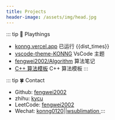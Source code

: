 ```yaml
---
title: Projects
header-image: /assets/img/head.jpg
---
```


::: tip  🌴 Playthings
<!-- > [dribbble profile](https://dribbble.com/fengwei2002) -->
- [konng.vercel.app](https://konng.vercel.app) 已运行 {{dist_times}}  
- [vscode-theme-KONNG](https://marketplace.visualstudio.com/items?itemName=OvO.konng)  VsCode 主题 
- [fengwei2002/Algorithm](https://github.com/fengwei2002/Algorithm) 算法笔记
- [C++ 算法模板](https://www.notion.so/fengwei2002/include-algorithm-2ed2f53326b049b8945f6119c83874be) C++ 算法模板
:::

::: tip 🍀 Contact 
- Github: [fengwei2002](https://github.com/fengwei2002)  
- zhihu: [kycu](https://www.zhihu.com/people/kwmwmwnw)  
- LeetCode: [fengwei2002](https://leetcode-cn.com/u/kycu/)  
- Wechat: [konng0120](https://raw.githubusercontent.com/fengwei2002/Pictures_01/master/img/konng0120-2021-06-19.jpg)||[wsublimation ](https://raw.githubusercontent.com/fengwei2002/Pictures_02/master/img/2020-11-24-11-41-33.jpg)
:::

<script>
    export default {
        props: ['slot-key'],
        data() {
            return {
                dist_times: "xx days xx h xx m xx s"
            };
        },
        methods: {
            refresh() {
                let start_date = '2020-01-20 00:15:00.0';
                start_date = start_date.substring(0, 19);
                start_date = start_date.replace(/-/g, '/');
                let start_timestamp = new Date(start_date).getTime();
                let now_timestamp = new Date();

                let dist_timestamp = now_timestamp - start_timestamp;
                let dist_days = Math.floor(dist_timestamp / (24 * 3600 * 1000));
                let dist_hours = Math.floor((dist_timestamp % (24 * 3600 * 1000)) / (3600 * 1000));
                let dist_mins = Math.floor((dist_timestamp % (3600 * 1000)) / (60 * 1000));
                let dist_secs = Math.floor((dist_timestamp % (60 * 1000)) / 1000);
                this.dist_times = `${dist_days} days ${dist_hours} h ${dist_mins} m ${dist_secs} s`;
            }
        },
        mounted() {
            this.refresh();
            setInterval(this.refresh, 1000);
        }
    }
</script>

<link rel="stylesheet" href="https://ico.z01.com/zico.min.css">
